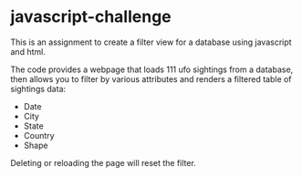 # javascript-challenge
This is an assignment to create a filter view for a database using javascript and html.

The code provides a webpage that loads 111 ufo sightings from a database, then allows you to filter by various attributes and renders a filtered table of sightings data:
* Date
* City
* State
* Country
* Shape

Deleting or reloading the page will reset the filter.

